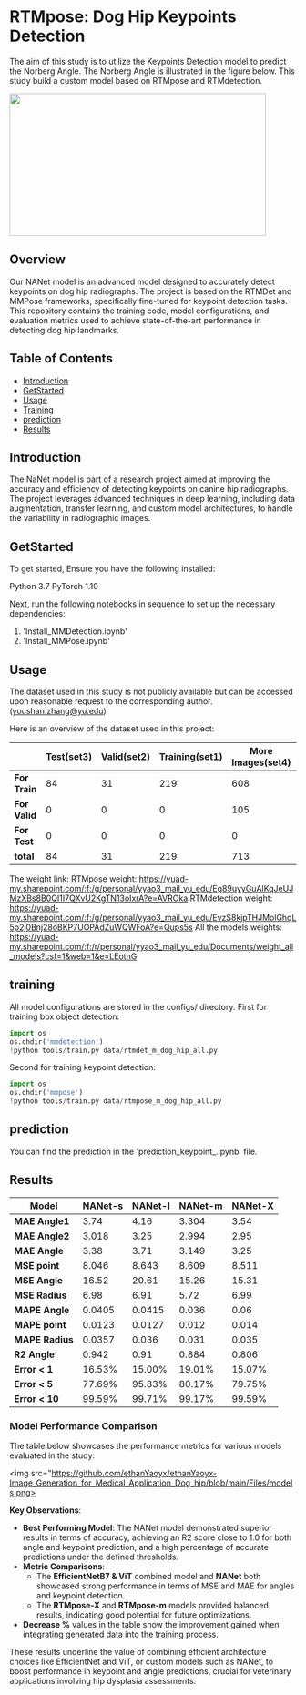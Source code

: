 # RTMpose: Dog Hip Keypoints Detection

The aim of this study is to utilize the Keypoints Detection model to predict the Norberg Angle. The Norberg Angle is illustrated in the figure below. This study build a custom model based on RTMpose and RTMdetection.

<img src="https://github.com/YoushanZhang/AiAI/assets/74528993/3c3fd898-7857-4f2a-88fd-723165ddfb4f" width="450" height="250">



## Overview

Our NANet model is an advanced model designed to accurately detect keypoints on dog hip radiographs. The project is based on the RTMDet and MMPose frameworks, specifically fine-tuned for keypoint detection tasks. This repository contains the training code, model configurations, and evaluation metrics used to achieve state-of-the-art performance in detecting dog hip landmarks.

## Table of Contents

- [Introduction](#introduction)
- [GetStarted](#GetStarted)
- [Usage](#usage)
- [Training](#training)
- [prediction](#prediction)
- [Results](#results)

## Introduction

The NaNet model is part of a research project aimed at improving the accuracy and efficiency of detecting keypoints on canine hip radiographs. The project leverages advanced techniques in deep learning, including data augmentation, transfer learning, and custom model architectures, to handle the variability in radiographic images.

## GetStarted

To get started, Ensure you have the following installed:

Python 3.7
PyTorch 1.10

Next, run the following notebooks in sequence to set up the necessary dependencies:
1. 'Install_MMDetection.ipynb'
2. 'Install_MMPose.ipynb'

## Usage
The dataset used in this study is not publicly available but
can be accessed upon reasonable request to the corresponding
author.(youshan.zhang@yu.edu)


Here is an overview of the dataset used in this project:

|                     | **Test(set3)** | **Valid(set2)** | **Training(set1)** | **More Images(set4)** | **DDPM** | **Dreambooth** | **Stable Diffusion** | **new** | **total** |
|---------------------|----------------|-----------------|--------------------|-----------------------|----------|----------------|----------------------|---------|-----------|
| **For Train**       | 84             | 31              | 219                | 608                   | 358      | 967            | 200                  | 0       | 2467      |
| **For Valid**       | 0              | 0               | 0                  | 105                   | 0        | 0              | 0                    | 0       | 105       |
| **For Test**        | 0              | 0               | 0                  | 0                     | 0        | 0              | 0                    | 121     | 121       |
| **total**           | 84             | 31              | 219                | 713                   | 358      | 967            | 200                  | 121     | 2693      |

The weight link: 
RTMpose weight: 
https://yuad-my.sharepoint.com/:f:/g/personal/yyao3_mail_yu_edu/Eg89uyyGuAlKqJeUJMzXBs8B0QI1I7QXvU2KgTN13oIxrA?e=AVROka
RTMdetection weight: 
https://yuad-my.sharepoint.com/:f:/g/personal/yyao3_mail_yu_edu/EvzS8kjpTHJMolGhqL5p2j0Bnj28oBKP7UOPAdZuWQWFoA?e=Qups5s
All the models weights: https://yuad-my.sharepoint.com/:f:/r/personal/yyao3_mail_yu_edu/Documents/weight_all_models?csf=1&web=1&e=LEotnG

## training
All model configurations are stored in the configs/ directory.
First for training box object detection:

```python
import os
os.chdir('mmdetection')
!python tools/train.py data/rtmdet_m_dog_hip_all.py
```
Second for training keypoint detection:
```python
import os
os.chdir('mmpose')
!python tools/train.py data/rtmpose_m_dog_hip_all.py
```
## prediction
You can find the prediction in the 'prediction_keypoint_.ipynb' file.

## Results
 **Model**      | **NANet-s** | **NANet-l** | **NANet-m** | **NANet-X** |
|----------------|-------------|---------------|---------------|---------------|
| **MAE Angle1** | 3.74        | 4.16          | 3.304         | 3.54          |
| **MAE Angle2** | 3.018       | 3.25          | 2.994         | 2.95          |
| **MAE Angle**  | 3.38        | 3.71          | 3.149         | 3.25          |
| **MSE point**  | 8.046       | 8.643         | 8.609         | 8.511         |
| **MSE Angle**  | 16.52       | 20.61         | 15.26         | 15.31         |
| **MSE Radius** | 6.98        | 6.91          | 5.72          | 6.99          |
| **MAPE Angle** | 0.0405      | 0.0415        | 0.036         | 0.06          |
| **MAPE point** | 0.0123      | 0.0127        | 0.012         | 0.014         |
| **MAPE Radius**| 0.0357      | 0.036         | 0.031         | 0.035         |
| **R2 Angle**   | 0.942       | 0.91          | 0.884         | 0.806         |
| **Error < 1**  | 16.53%      | 15.00%        | 19.01%        | 15.07%        |
| **Error < 5**  | 77.69%      | 95.83%        | 80.17%        | 79.75%        |
| **Error < 10** | 99.59%      | 99.71%        | 99.17%        | 99.59%        |

### Model Performance Comparison
The table below showcases the performance metrics for various models evaluated in the study:

<img src="https://github.com/ethanYaoyx/ethanYaoyx-Image_Generation_for_Medical_Application_Dog_hip/blob/main/Files/models.png>

**Key Observations**:
- **Best Performing Model**: The NANet model demonstrated superior results in terms of accuracy, achieving an R2 score close to 1.0 for both angle and keypoint prediction, and a high percentage of accurate predictions under the defined thresholds.
- **Metric Comparisons**:
    - The **EfficientNetB7 & ViT** combined model and **NANet** both showcased strong performance in terms of MSE and MAE for angles and keypoint detection.
    - The **RTMpose-X** and **RTMpose-m** models provided balanced results, indicating good potential for future optimizations.
- **Decrease %** values in the table show the improvement gained when integrating generated data into the training process.

These results underline the value of combining efficient architecture choices like EfficientNet and ViT, or custom models such as NANet, to boost performance in keypoint and angle predictions, crucial for veterinary applications involving hip dysplasia assessments.
